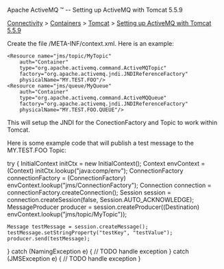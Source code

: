 Apache ActiveMQ ™ -- Setting up ActiveMQ with Tomcat 5.5.9 

[Connectivity](connectivity.md) > [Containers](Connectivity/containers.md) > [Tomcat](Connectivity/Containers/tomcat.md) > [Setting up ActiveMQ with Tomcat 5.5.9](Connectivity/Containers/TomcatConnectivity/Containers/Tomcat/Connectivity/Containers/Tomcat/setting-up-activemq-with-tomcat-559.md)


Create the file <webapp-root>/META-INF/context.xml. Here is an example:

<Context antiJARLocking="true">
    <Resource
        name="jms/ConnectionFactory"
        auth="Container"
        type="org.apache.activemq.ActiveMQConnectionFactory"
        description="JMS Connection Factory"
        factory="org.apache.activemq.jndi.JNDIReferenceFactory"
        brokerURL="tcp://localhost:61616"
        brokerName="LocalActiveMQBroker"
        useEmbeddedBroker="false"/>

    <Resource name="jms/topic/MyTopic"
        auth="Container"
        type="org.apache.activemq.command.ActiveMQTopic"
        factory="org.apache.activemq.jndi.JNDIReferenceFactory"
        physicalName="MY.TEST.FOO"/>
    <Resource name="jms/queue/MyQueue"
        auth="Container"
        type="org.apache.activemq.command.ActiveMQQueue"
        factory="org.apache.activemq.jndi.JNDIReferenceFactory"
        physicalName="MY.TEST.FOO.QUEUE"/>
</Context>

This will setup the JNDI for the ConectionFactory and Topic to work within Tomcat.

Here is some example code that will publish a test message to the MY.TEST.FOO Topic:

try {
    InitialContext initCtx = new InitialContext();
    Context envContext = (Context) initCtx.lookup("java:comp/env");
    ConnectionFactory connectionFactory = (ConnectionFactory) envContext.lookup("jms/ConnectionFactory");
    Connection connection = connectionFactory.createConnection();
    Session session = connection.createSession(false, Session.AUTO_ACKNOWLEDGE);
    MessageProducer producer = session.createProducer((Destination) envContext.lookup("jms/topic/MyTopic"));

    Message testMessage = session.createMessage();
    testMessage.setStringProperty("testKey", "testValue");
    producer.send(testMessage);
} catch (NamingException e) {
    // TODO handle exception
} catch (JMSException e) {
    // TODO handle exception
}

